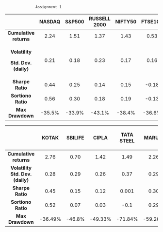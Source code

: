                   Assignment 1


||NASDAQ|S&P500|RUSSELL 2000|NIFTY50|FTSE100|
| :-:   | :-: | :-: | :-: | :-: | :-: |
|**Cumulative returns**|2\.24|1.51|1\.37|1\.43|0\.53|
|<p>**Volatility**</p><p>**Std. Dev.(daily)**</p>|0\.21|0\.18|0\.23|0\.17|0\.16|
|**Sharpe Ratio**|0\.44|0\.25|0\.14|0\.15|-0\.18|
|**Sortiono Ratio**|0\.56|0\.30|0\.18|0\.19|-0\.13|
|**Max Drawdown**|-35.5%|-33.9%|-43.1%|-38.4%|-36.6%|



||<p>KOTAK</p>|<p>SBILIFE</p>|<p>CIPLA</p>|<p>TATA STEEL</p>|<p>MARUTI</p>|
| :-: | :-: | :-: | :-: | :-: | :-: |
|**Cumulative returns**|2\.76|0\.70|1\.42|1\.49|2\.26|
|**Volatility<br>Std. Dev.(daily)**|0\.28|0\.29|0\.26|0\.37|0\.29|
|**Sharpe Ratio**|0\.45|0\.15|0\.12|0\.001|0\.30|
|**Sortiono Ratio**|0\.52|0\.07|0\.03|-0\.1|0\.29|
|**Max Drawdown**|-36.49%|-46.8%|-49.33%|-71.84%|-59.26%|
